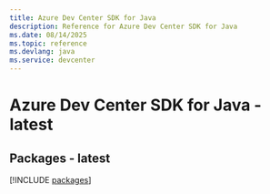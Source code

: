 ```yaml
---
title: Azure Dev Center SDK for Java
description: Reference for Azure Dev Center SDK for Java
ms.date: 08/14/2025
ms.topic: reference
ms.devlang: java
ms.service: devcenter
---
```

# Azure Dev Center SDK for Java - latest
## Packages - latest
[!INCLUDE [packages](dev-center-index.md)]
